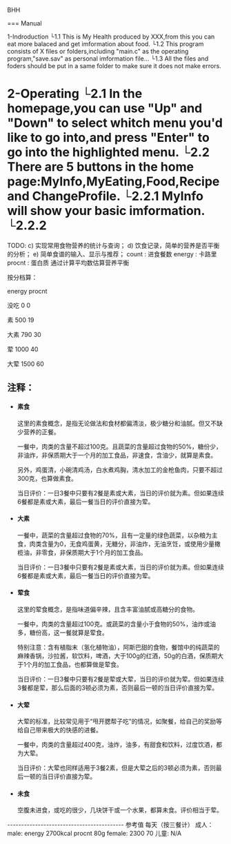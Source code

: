 ﻿BHH

===
Manual

1-Indroduction
└1.1 This is My Health produced by XXX,from this you can eat more balaced and get imformation about food.
└1.2 This program consists of X files or folders,including "main.c" as the operating program,"save<num>.sav" as personal imformation file...
└1.3 All the files and foders should be put in a same folder to make sure it does not make errors.

2-Operating
└2.1 In the homepage,you can use "Up" and "Down" to select whitch menu you'd like to go into,and press "Enter" to go into the highlighted menu.
└2.2 There are 5 buttons in the home page:MyInfo,MyEating,Food,Recipe and ChangeProfile.
  └2.2.1 MyInfo will show your basic imformation.
  └2.2.2
 =============================
 
TODO:
    c)	实现常用食物营养的统计与查询；
    d)	饮食记录，简单的营养是否平衡的分析；
    e)	简单食谱的输入、显示与推荐；
count : 进食餐数
energy : 卡路里
procnt : 蛋白质
通过计算平均数估算营养平衡
<p>按分档算：</p>
<p>  energy   procnt</p>
<p>    没吃    0         0</p>
<p>    素       500     19</p>
<p>    大素  790    30</p>
<p>    荤       1000    40</p>
<p>    大荤      1500   60</p>
    
    
注释：
------------------------------------------
<ul class="intros">
        <li class="active">
          <article>
            <h4>素食</h4>
            <p>这里的素食概念，是指无论做法和食材都偏清淡，极少糖分和油腻。但又不缺少营养的正餐。</p>
            <p>一餐中，肉类的含量不超过100克。且蔬菜的含量超过食物的50%，糖份少，非油炸，非保质期大于一个月的加工食品，非速食，含油少，就算是素食。</p>
            <p>另外，鸡蛋清，小碗清鸡汤，白水煮鸡胸，清水加工的金枪鱼肉，只要不超过300克，也算做素食。</p>
            <p>当日评价：一日3餐中只要有2餐是素或大素，当日的评价就为素。但如果连续6餐都是素或大素，最后一餐当日的评价直接为荤。</p>
          </article>
        </li>
        <li>
          <article>
            <h4>大素</h4>
            <p>一餐中，蔬菜的含量超过食物的70%，且有一定量的绿色蔬菜，以杂粮为主食，肉类含量为0，无食鸡蛋黄，无糖分，非油炸，无油烹饪，或使用少量橄榄油，非零食，非保质期大于1个月的加工食品。</p>
            <p>当日评价：一日3餐中只要有2餐是素或大素，当日的评价就为素。但如果连续6餐都是素或大素，最后一餐当日的评价直接为荤。</p>
          </article>
        </li>
        <li>
          <article>
            <h4>荤食</h4>
            <p>这里的荤食概念，是指味道偏辛辣，且含丰富油腻或高糖分的食物。</p>
            <p>一餐中，肉类的含量超过100克。或蔬菜的含量小于食物的50%，油炸或油多，糖份高，这一餐就算是荤食。</p>
            <p>特别注意：含有植脂末（氢化植物油），阿斯巴甜的食物，餐馆中的纯蔬菜的麻辣香锅，沙拉酱，软饮料，啤酒，大于100g的红酒，50g的白酒，保质期大于1个月的加工食品，也都算做是荤食。</p>
            <p>当日评价：一日3餐中只要有2餐是荤或大荤，当日的评价就为荤。但如果连续3餐都是荤，那么后面的3顿必须为素，否则最后一顿的当日评价直接为荤。</p>
          </article>
        </li>
        <li>
          <article>
            <h4>大荤</h4>
            <p>大荤的标准，比较常见用于“甩开腮帮子吃”的情况，如聚餐，给自己的奖励等给自己带来极大的快感的进餐。</p>
            <p>一餐中，肉类的含量超过400克，油炸，油多，有甜食和饮料，过度饮酒，都为大荤。</p>
            <p>当日评价：大荤也同样适用于3餐2素，但是大荤之后的3顿必须为素，否则最后一顿的当日评价直接为荤。</p>
          </article>
        </li>
        <li>
          <article>
            <h4>未食</h4>
            <p>空腹未进食，或吃的很少，几块饼干或一个水果，都算未食。评价相当于荤。</p>
          </article>
        </li>
      </ul>
------------------------------------------
参考值 每天（按三餐计）
成人：
    male:
        energy 2700kcal   
        procnt 80g
     female:
        2300
        70
儿童:
    N/A